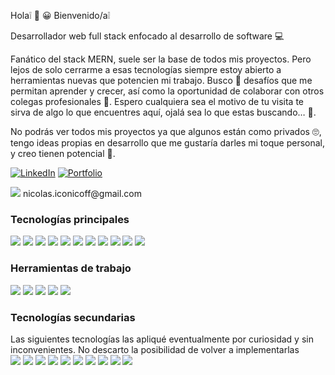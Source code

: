 Hola:grey_exclamation: :wave: :grinning: Bienvenido/a:grey_exclamation:

Desarrollador web full stack enfocado al desarrollo de software :computer:

Fanático del stack MERN, suele ser la base de todos mis proyectos. Pero lejos de solo cerrarme a esas tecnologías siempre estoy abierto a herramientas nuevas que potencien mi trabajo. Busco :mag_right: desafíos que me permitan aprender y crecer, así como la oportunidad de colaborar con otros colegas profesionales :briefcase:. Espero cualquiera sea el motivo de tu visita te sirva de algo lo que encuentres aquí, ojalá sea lo que estas buscando… :handshake:.

No podrás ver todos mis proyectos ya que algunos están como privados :roll_eyes:, tengo ideas propias en desarrollo que me gustaría darles mi toque personal, y creo tienen potencial :mechanical_arm:.

[![LinkedIn](https://img.shields.io/badge/LinkedIn-0077B5?style=for-the-badge&logo=linkedin&logoColor=white)](https://www.linkedin.com/in/iconicoff-nicolas-96a1b1a8/)
[![Portfolio](https://img.shields.io/badge/Portfolio-255E63?style=for-the-badge&logo=About.me&logoColor=white)](https://about-me-inky.vercel.app/)

<div>
<img src="https://img.shields.io/badge/Gmail-D14836?style=for-the-badge&logo=gmail&logoColor=white" />
nicolas.iconicoff@gmail.com
</div>

<h3>Tecnologías principales</h3>
<div>
<img src="https://img.shields.io/badge/JavaScript-323330?style=for-the-badge&logo=javascript&logoColor=F7DF1E" />
<img src="https://img.shields.io/badge/React-20232A?style=for-the-badge&logo=react&logoColor=61DAFB" />
<img src="https://img.shields.io/badge/Redux-593D88?style=for-the-badge&logo=redux&logoColor=white" />
<img src="https://img.shields.io/badge/HTML-E34F26?style=for-the-badge&logo=html5&logoColor=white" />
<img src="https://img.shields.io/badge/CSS-1572B6?style=for-the-badge&logo=css3&logoColor=white" />
<img src="https://img.shields.io/badge/Bootstrap-563D7C?style=for-the-badge&logo=bootstrap&logoColor=white" />
<img src="https://img.shields.io/badge/Node%20js-339933?style=for-the-badge&logo=nodedotjs&logoColor=white" />
<img src="https://img.shields.io/badge/axios-671ddf?&style=for-the-badge&logo=axios&logoColor=white" />
<img src="https://img.shields.io/badge/Express%20js-000000?style=for-the-badge&logo=express&logoColor=white" />
<img src="https://img.shields.io/badge/MongoDB-4EA94B?style=for-the-badge&logo=mongodb&logoColor=white" />
<img src="https://img.shields.io/badge/Vercel-000000?style=for-the-badge&logo=vercel&logoColor=white" />
</div>


<h3>Herramientas de trabajo</h3>
<div>
<img src="https://img.shields.io/badge/GitHub-100000?style=for-the-badge&logo=github&logoColor=white" />
<img src="https://img.shields.io/badge/VSCode-0078D4?style=for-the-badge&logo=visual%20studio%20code&logoColor=white" />
<img src="https://img.shields.io/badge/eslint-3A33D1?style=for-the-badge&logo=eslint&logoColor=white" />
<img src="https://img.shields.io/badge/Jira-0052CC?style=for-the-badge&logo=Jira&logoColor=white" />
<img src="https://img.shields.io/badge/Vite-B73BFE?style=for-the-badge&logo=vite&logoColor=FFD62E" />
</div>


<h3>Tecnologías secundarias</h3>
Las siguientes tecnologías las apliqué eventualmente por curiosidad y sin inconvenientes. No descarto la posibilidad de volver a implementarlas
<div>
<img src="https://img.shields.io/badge/Python-FFD43B?style=for-the-badge&logo=python&logoColor=blue" />
<img src="https://img.shields.io/badge/Solidity-e6e6e6?style=for-the-badge&logo=java&logoColor=black" />
<img src="https://img.shields.io/badge/Jest-C21325?style=for-the-badge&logo=jest&logoColor=white" />
<img src="https://img.shields.io/badge/Electron-2B2E3A?style=for-the-badge&logo=electron&logoColor=9FEAF9" />
<img src="https://img.shields.io/badge/TypeScript-007ACC?style=for-the-badge&logo=typescript&logoColor=white" />
<img src="https://img.shields.io/badge/MySQL-005C84?style=for-the-badge&logo=mysql&logoColor=white" />
<img src="https://img.shields.io/badge/PostgreSQL-316192?style=for-the-badge&logo=postgresql&logoColor=white" />
<img src="https://img.shields.io/badge/Cypress-17202C?style=for-the-badge&logo=cypress&logoColor=white" />
<img src="https://img.shields.io/badge/prettier-1A2C34?style=for-the-badge&logo=prettier&logoColor=F7BA3E" />
<img src="https://img.shields.io/badge/Material%20UI-007FFF?style=for-the-badge&logo=mui&logoColor=white" />
</div>
